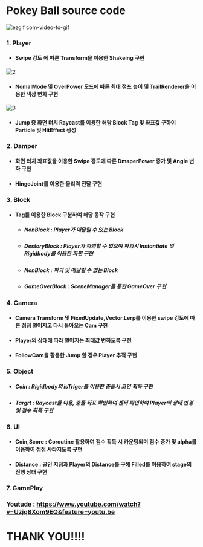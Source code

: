 # Pokey Ball source code

![ezgif com-video-to-gif](https://user-images.githubusercontent.com/62490237/78562054-b5723180-7853-11ea-89f8-5446fbcd5137.gif)

### 1. Player

* #### Swipe 강도 에 따른 Transform을 이용한 Shakeing 구현
   
![2](https://user-images.githubusercontent.com/62490237/78562371-33363d00-7854-11ea-93bb-656c30aeda5d.gif)
      
   * #### NomalMode 및 OverPower 모드에 따른 최대 점프 높이 및 TrailRenderer을 이용한 색상 변화 구현

![3](https://user-images.githubusercontent.com/62490237/78562933-21a16500-7855-11ea-81e8-0ce22ea4fdf7.gif)   

   * #### Jump 중 화면 터치 Raycast를 이용한 해당 Block Tag 및 좌표값 구하여  Particle 및 HitEffect 생성  
            
### 2. Damper   
   
  * #### 화면 터치 좌표값을 이용한 Swipe 강도에 따른 DmaperPower 증가 및 Angle 변화 구현
  * #### HingeJoint를 이용한 물리력 전달 구현
   
### 3. Block   
     
  * #### Tag를 이용한 Block 구분하여 해당 동작 구현
    * ##### NonBlock : Player가 매달릴 수 있는 Block
    * ##### DestoryBlock : Player가 파괴할 수 있으며 파괴시 Instantiate 및 Rigidbody를 이용한 파편 구현
    * ##### NonBlock : 파괴 및 매달릴 수 없는 Block
    * ##### GameOverBlock : SceneManager를 통한 GameOver 구현
  
### 4. Camera   
   
  * #### Camera Transform 및 FixedUpdate,Vector.Lerp를 이용한 swipe 강도에 따른 점점 멀어지고 다시 돌아오는 Cam 구현
  * #### Player의 상태에 따라 멀어지는 최대값 변하도록 구현
  * #### FollowCam을 활용한 Jump 할 경우 Player 추적 구현
  
### 5. Object   
   
  * ##### Coin : Rigidbody의 isTriger를 이용한 충돌시 코인 획득 구현
  * ##### Targrt : Raycast를 이용, 충돌 좌표 확인하여 센터 확인하여 Player의 상태 변경 및 점수 획득 구현

### 6. UI   
   
  * #### Coin,Score : Coroutine 활용하여 점수 획득 시 카운팅되며 점수 증가 및 alpha를 이용하여 점점 사라지도록 구현
  * #### Distance : 골인 지점과 Player의 Distance를 구해 Filled를 이용하여 stage의 진행 상태 구현

### 7. GamePlay
   
   
### Youtude : https://www.youtube.com/watch?v=Uzjq8Xom9EQ&feature=youtu.be

# THANK YOU!!!!
 
